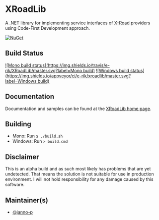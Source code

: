 # XRoadLib

A .NET library for implementing service interfaces of [X-Road](http://x-road.eu) providers using Code-First Development approach.

[![NuGet](https://buildstats.info/nuget/XRoadLib?includePreReleases=true)](https://www.nuget.org/packages/XRoadLib/)

## Build Status

[![Mono build status](https://img.shields.io/travis/e-rik/XRoadLib/master.svg?label=Mono build)](https://travis-ci.org/e-rik/XRoadLib/)
[![Windows build status](https://img.shields.io/appveyor/ci/e-rik/xroadlib/master.svg?label=Windows build)](https://ci.appveyor.com/project/e-rik/xroadlib)

## Documentation

Documentation and samples can be found at the [XRoadLib home page](http://e-rik.github.io/XRoadLib/).

## Building

* Mono: Run `$ ./build.sh`
* Windows: Run `> build.cmd`

## Disclaimer

This is an alpha build and as such most likely has problems that are yet undetected. That means the solution is not suitable
for use in production environment. I will not hold responsibility for any damage caused by this software.

## Maintainer(s)

* [@janno-p](https://github.com/janno-p)
